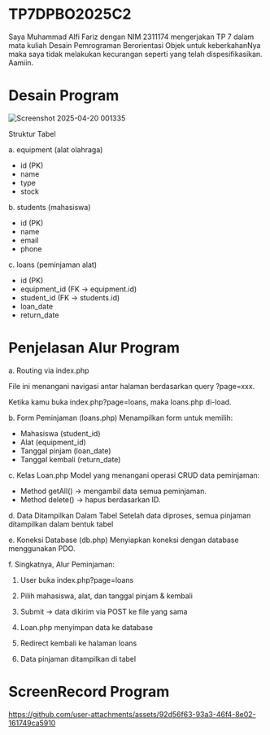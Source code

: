 # TP7DPBO2025C2
Saya Muhammad Alfi Fariz dengan NIM 2311174 mengerjakan TP 7 dalam mata kuliah Desain Pemrograman Berorientasi Objek untuk keberkahanNya maka saya tidak melakukan kecurangan seperti yang telah dispesifikasikan. Aamiin.

# Desain Program
![Screenshot 2025-04-20 001335](https://github.com/user-attachments/assets/30c75739-12d8-4999-ab3b-42a1e2ee9239)

Struktur Tabel

a. equipment (alat olahraga)
- id (PK)
- name
- type
- stock

b. students (mahasiswa)
- id (PK)
- name
- email
- phone

c. loans (peminjaman alat)
- id (PK)
- equipment_id (FK → equipment.id)
- student_id (FK → students.id)
- loan_date
- return_date

# Penjelasan Alur Program
a. Routing via index.php

File ini menangani navigasi antar halaman berdasarkan query ?page=xxx.

Ketika kamu buka index.php?page=loans, maka loans.php di-load.

b. Form Peminjaman (loans.php)
Menampilkan form untuk memilih:
- Mahasiswa (student_id)
- Alat (equipment_id)
- Tanggal pinjam (loan_date)
- Tanggal kembali (return_date)

c. Kelas Loan.php
Model yang menangani operasi CRUD data peminjaman:
- Method getAll() → mengambil data semua peminjaman.
- Method delete() → hapus berdasarkan ID.

d. Data Ditampilkan Dalam Tabel
Setelah data diproses, semua pinjaman ditampilkan dalam bentuk tabel

e. Koneksi Database (db.php)
Menyiapkan koneksi dengan database menggunakan PDO.

f. Singkatnya, Alur Peminjaman:

1. User buka index.php?page=loans

2. Pilih mahasiswa, alat, dan tanggal pinjam & kembali

3. Submit → data dikirim via POST ke file yang sama

4. Loan.php menyimpan data ke database

5. Redirect kembali ke halaman loans

6. Data pinjaman ditampilkan di tabel

# ScreenRecord Program
https://github.com/user-attachments/assets/92d56f63-93a3-46f4-8e02-161749ca5910

